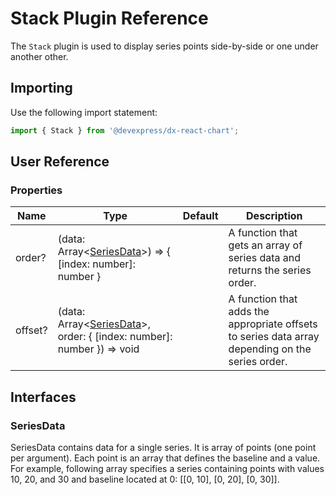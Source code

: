 # Stack Plugin Reference

The `Stack` plugin is used to display series points side-by-side or one under another other.

## Importing

Use the following import statement:

```js
import { Stack } from '@devexpress/dx-react-chart';
```

## User Reference

### Properties

Name | Type | Default | Description
-----|------|---------|------------
order? | (data: Array&lt;[SeriesData](#series)&gt;) => { [index: number]: number } | | A function that gets an array of series data and returns the series order.
offset? | (data: Array&lt;[SeriesData](#series)&gt;, order: { [index: number]: number }) => void | | A function that adds the appropriate offsets to series data array depending on the series order.

## Interfaces

### SeriesData

SeriesData contains data for a single series. It is array of points (one point per argument). Each point is an array that defines the baseline and a value. For example, following array specifies a series containing points with values 10, 20, and 30 and baseline located at 0: [[0, 10], [0, 20], [0, 30]].
